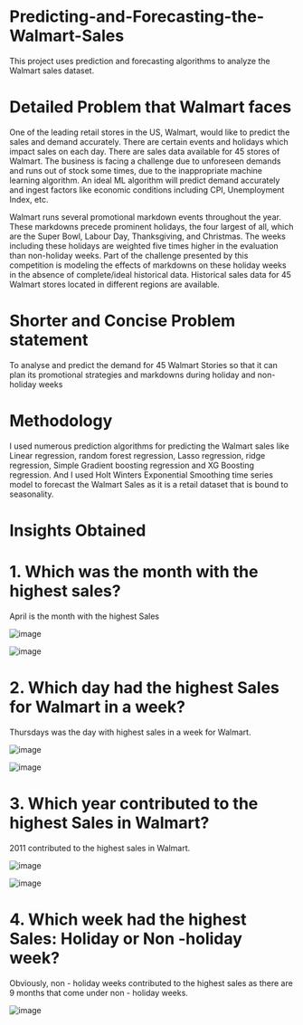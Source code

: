 # Predicting-and-Forecasting-the-Walmart-Sales
This project uses prediction and forecasting algorithms to analyze the Walmart sales dataset.


# Detailed Problem that Walmart faces

One of the leading retail stores in the US, Walmart, would like to predict the sales and demand accurately. There are certain events and holidays which impact sales on each day. There are sales data available for 45 stores of Walmart. The business is facing a challenge due to unforeseen demands and runs out of stock some times, due to the inappropriate machine learning algorithm. An ideal ML algorithm will predict demand accurately and ingest factors like economic conditions including CPI, Unemployment Index, etc.

Walmart runs several promotional markdown events throughout the year. These markdowns precede prominent holidays, the four largest of all, which are the Super Bowl, Labour Day, Thanksgiving, and Christmas. The weeks including these holidays are weighted five times higher in the evaluation than non-holiday weeks. Part of the challenge presented by this competition is modeling the effects of markdowns on these holiday weeks in the absence of complete/ideal historical data. Historical sales data for 45 Walmart stores located in different regions are available.

# Shorter and Concise Problem statement


To analyse and predict the demand for 45 Walmart Stories so that it can plan its promotional strategies and markdowns during holiday and non-holiday weeks


# Methodology 

I used numerous prediction algorithms for predicting the Walmart sales like Linear regression, random forest regression, Lasso regression, ridge regression, Simple Gradient boosting regression and XG Boosting regression. And I used Holt Winters Exponential Smoothing time series model to forecast the Walmart Sales as it is a retail dataset that is bound to seasonality. 


# Insights Obtained


# 1.  Which was the month with the highest sales?

April is the month with the highest Sales 

![image](https://github.com/lnsimha95/Predicting-and-Forecasting-the-Walmart-Sales/assets/109967940/07094aaa-49e9-4e92-855b-c575686f8797)

![image](https://github.com/lnsimha95/Predicting-and-Forecasting-the-Walmart-Sales/assets/109967940/f811bce7-266f-4109-99a0-c86bd448e35f)


# 2. Which day had the highest Sales for Walmart in a week? 

Thursdays was the day with highest sales in a week for Walmart. 

![image](https://github.com/lnsimha95/Predicting-and-Forecasting-the-Walmart-Sales/assets/109967940/de2a9f3c-de02-4283-addf-42f571c553a7)

![image](https://github.com/lnsimha95/Predicting-and-Forecasting-the-Walmart-Sales/assets/109967940/9d2dd2ad-6f14-4550-a6b5-5b520bed4123)


# 3. Which year contributed to the highest Sales in Walmart? 

2011 contributed to the highest sales in Walmart. 

![image](https://github.com/lnsimha95/Predicting-and-Forecasting-the-Walmart-Sales/assets/109967940/8b53b94e-c72b-4bd4-80c1-67873813801c)

![image](https://github.com/lnsimha95/Predicting-and-Forecasting-the-Walmart-Sales/assets/109967940/5b85b1ef-446d-4171-badd-76499878c673)



# 4. Which week had the highest Sales: Holiday or Non -holiday week?

Obviously, non - holiday weeks contributed to the highest sales as there are 9 months that come under non - holiday weeks. 

![image](https://github.com/lnsimha95/Predicting-and-Forecasting-the-Walmart-Sales/assets/109967940/66065805-99c4-4028-8a3c-bb28bff54796)












